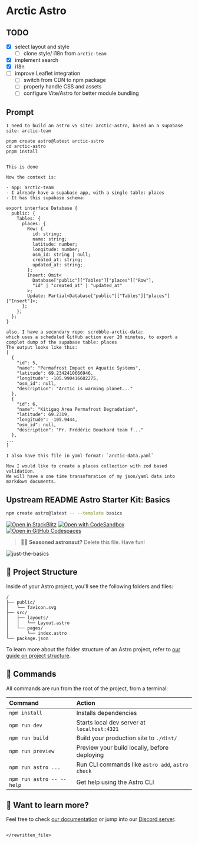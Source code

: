 # Arctic Astro

## TODO

- [x] select layout and style
  - [ ] clone style/ i18n from `arctic-team`
- [x] implement search
- [x] i18n
- [ ] improve Leaflet integration
  - [ ] switch from CDN to npm package
  - [ ] properly handle CSS and assets
  - [ ] configure Vite/Astro for better module bundling

## Prompt

```text
I need to build an astro v5 site: arctic-astro, based on a supabase site: arctic-team

pnpm create astro@latest arctic-astro
cd arctic-astro
pnpm install


This is done

Now the context is:

- app: arctic-team
- I already have a supabase app, with a single table: places
- It has this supabase schema:

export interface Database {
  public: {
    Tables: {
      places: {
        Row: {
          id: string;
          name: string;
          latitude: number;
          longitude: number;
          osm_id: string | null;
          created_at: string;
          updated_at: string;
        };
        Insert: Omit<
          Database["public"]["Tables"]["places"]["Row"],
          "id" | "created_at" | "updated_at"
        >;
        Update: Partial<Database["public"]["Tables"]["places"]["Insert"]>;
      };
    };
  };
}

also, I have a secondary repo: scrobble-arctic-data:
which uses a scheduled GitHub action ever 20 minutes, to export a complet dump of the supabase table: places
The output looks like this:
[
  {
    "id": 5,
    "name": "Permafrost Impact on Aquatic Systems",
    "latitude": 69.2342410666946,
    "longitude": -105.990416602275,
    "osm_id": null,
    "description": "Arctic is warming planet..."
  },
  {
    "id": 6,
    "name": "Kitigaq Area Permafrost Degradation",
    "latitude": 69.2319,
    "longitude": -105.9444,
    "osm_id": null,
    "description": "Pr. Frédéric Bouchard team f..."
  },
...
]

I also have this file in yaml format: `arctic-data.yaml`

Now I would like to create a places collection with zod based validation.
We will have a one time transofmration of my json/yaml data into markdown documents.

```

## Upstream README Astro Starter Kit: Basics

```sh
npm create astro@latest -- --template basics
```

[![Open in StackBlitz](https://developer.stackblitz.com/img/open_in_stackblitz.svg)](https://stackblitz.com/github/withastro/astro/tree/latest/examples/basics)
[![Open with CodeSandbox](https://assets.codesandbox.io/github/button-edit-lime.svg)](https://codesandbox.io/p/sandbox/github/withastro/astro/tree/latest/examples/basics)
[![Open in GitHub Codespaces](https://github.com/codespaces/badge.svg)](https://codespaces.new/withastro/astro?devcontainer_path=.devcontainer/basics/devcontainer.json)

> 🧑‍🚀 **Seasoned astronaut?** Delete this file. Have fun!

![just-the-basics](https://github.com/withastro/astro/assets/2244813/a0a5533c-a856-4198-8470-2d67b1d7c554)

## 🚀 Project Structure

Inside of your Astro project, you'll see the following folders and files:

```text
/
├── public/
│   └── favicon.svg
├── src/
│   ├── layouts/
│   │   └── Layout.astro
│   └── pages/
│       └── index.astro
└── package.json
```

To learn more about the folder structure of an Astro project, refer to [our guide on project structure](https://docs.astro.build/en/basics/project-structure/).

## 🧞 Commands

All commands are run from the root of the project, from a terminal:

| Command                   | Action                                           |
|:--------------------------|:-------------------------------------------------|
| `npm install`             | Installs dependencies                            |
| `npm run dev`             | Starts local dev server at `localhost:4321`      |
| `npm run build`           | Build your production site to `./dist/`          |
| `npm run preview`         | Preview your build locally, before deploying     |
| `npm run astro ...`       | Run CLI commands like `astro add`, `astro check` |
| `npm run astro -- --help` | Get help using the Astro CLI                     |

## 👀 Want to learn more?

Feel free to check [our documentation](https://docs.astro.build) or jump into our [Discord server](https://astro.build/chat).

```

</rewritten_file>